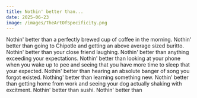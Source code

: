```yaml
---
title: Nothin' better than...
date: 2025-06-23
image: /images/TheArtOfSpecificity.png
---
```

Nothin' better than a perfectly brewed cup of coffee in the morning. 
Nothin' better than going to Chipotle and getting an above average sized buritto. 
Nothin' better than your close friend laughing.
Nothin' better than anything exceeding your expectations.
Nothin' better than looking at your phone when you wake up to pee and seeing that you have more time to sleep that your expected.
Nothin' better than hearing an absolute banger of song you forgot existed.
Nothing' better than learning something new.
Nothin' better than getting home from work and seeing your dog actually shaking with excitment.
Nothin' better than sushi.
Nothin' better than 